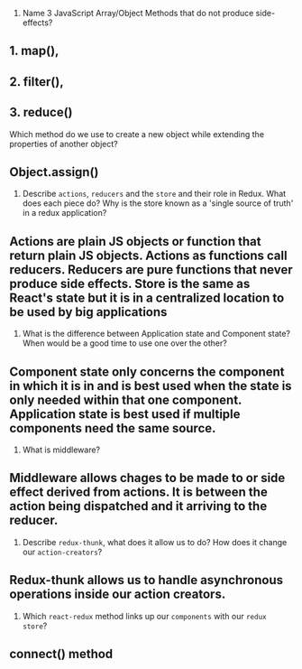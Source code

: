 1.  Name 3 JavaScript Array/Object Methods that do not produce side-effects? 

## 1. map(),
## 2. filter(),
## 3. reduce()

Which method do we use to create a new object while extending the properties of another object?

## Object.assign()

1.  Describe `actions`, `reducers` and the `store` and their role in Redux. What does each piece do? Why is the store known as a 'single source of truth' in a redux application?

## Actions are plain JS objects or function that return plain JS objects. Actions as functions call reducers. Reducers are pure functions that never produce side effects. Store is the same as React's state but it is in a centralized location to be used by big applications

1.  What is the difference between Application state and Component state? When would be a good time to use one over the other?

## Component state only concerns the component in which it is in and is best used when the state is only needed within that one component. Application state is best used if multiple components need the same source.

1.  What is middleware?

## Middleware allows chages to be made to or side effect derived from actions. It is between the action being dispatched and it arriving to the reducer.

1.  Describe `redux-thunk`, what does it allow us to do? How does it change our `action-creators`?

## Redux-thunk allows us to handle asynchronous operations inside our action creators.

1.  Which `react-redux` method links up our `components` with our `redux store`?

## connect() method
